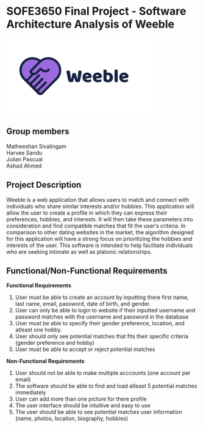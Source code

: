 # SOFE3650 Final Project - Software Architecture Analysis of Weeble 

![Weeble Logo](weeble_logo.png)

## Group members
Matheeshan Sivalingam <br> 
Harvee Sandu <br>
Julian Pascual <br>
Ashad Ahmed <br>

## Project Description 

Weeble is a web application that allows users to match and connect with individuals who share
similar interests and/or hobbies. This application will allow the user to create a profile in which
they can express their preferences, hobbies, and interests. It will then take these parameters into
consideration and find compatible matches that fit the user’s criteria. In comparison to other
dating websites in the market, the algorithm designed for this application will have a strong focus
on prioritizing the hobbies and interests of the user. This software is intended to help facilitate
individuals who are seeking intimate as well as platonic relationships. 

## Functional/Non-Functional Requirements 
**Functional Requirements**
1. User must be able to create an account by inputting there first name, last name, email, password, date of birth, and gender.
2. User can only be able to login to website if their inputted username and password matches with the username and password in the database
3. User must be able to specify their gender preference, location, and atleast one hobby.
4. User should only see potential matches that fits their specific criteria (gender preference and hobby)  
5. User must be able to accept or reject potential matches 

**Non-Functional Requirements**
1. User should not be able to make multiple acccounts (one account per email)
2. The software should be able to find and load atleast 5 potential matches immediately  
3. User can add more than one picture for there profile 
4. The user interface should be intuitive and easy to use 
5. The user should be able to see potential matches user information (name, photos, location, biography, hobbies)
